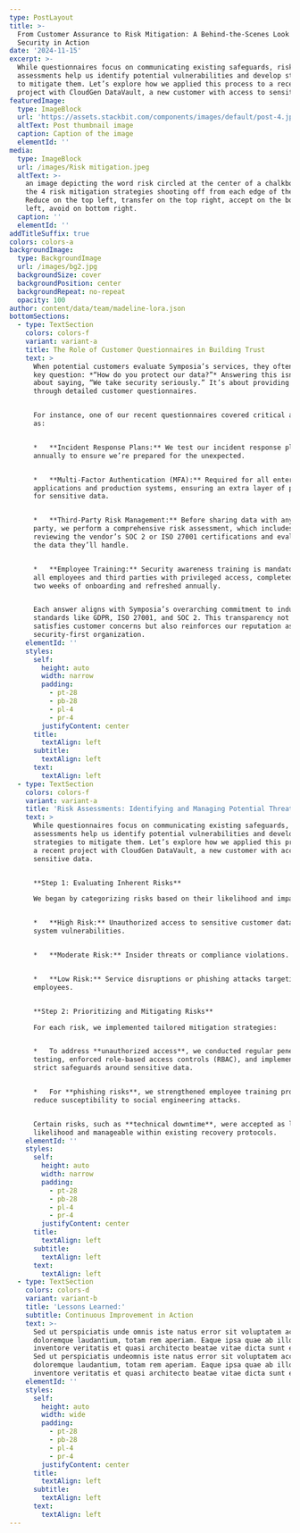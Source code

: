 ```yaml
---
type: PostLayout
title: >-
  From Customer Assurance to Risk Mitigation: A Behind-the-Scenes Look at
  Security in Action
date: '2024-11-15'
excerpt: >-
  While questionnaires focus on communicating existing safeguards, risk
  assessments help us identify potential vulnerabilities and develop strategies
  to mitigate them. Let’s explore how we applied this process to a recent
  project with CloudGen DataVault, a new customer with access to sensitive data.
featuredImage:
  type: ImageBlock
  url: 'https://assets.stackbit.com/components/images/default/post-4.jpeg'
  altText: Post thumbnail image
  caption: Caption of the image
  elementId: ''
media:
  type: ImageBlock
  url: /images/Risk mitigation.jpeg
  altText: >-
    an image depicting the word risk circled at the center of a chalkboard, with
    the 4 risk mitigation strategies shooting off from each edge of the corner.
    Reduce on the top left, transfer on the top right, accept on the bottom
    left, avoid on bottom right. 
  caption: ''
  elementId: ''
addTitleSuffix: true
colors: colors-a
backgroundImage:
  type: BackgroundImage
  url: /images/bg2.jpg
  backgroundSize: cover
  backgroundPosition: center
  backgroundRepeat: no-repeat
  opacity: 100
author: content/data/team/madeline-lora.json
bottomSections:
  - type: TextSection
    colors: colors-f
    variant: variant-a
    title: The Role of Customer Questionnaires in Building Trust
    text: >
      When potential customers evaluate Symposia’s services, they often ask a
      key question: *“How do you protect our data?”* Answering this isn’t just
      about saying, “We take security seriously.” It’s about providing evidence
      through detailed customer questionnaires.


      For instance, one of our recent questionnaires covered critical areas such
      as:


      *   **Incident Response Plans:** We test our incident response plan
      annually to ensure we’re prepared for the unexpected.


      *   **Multi-Factor Authentication (MFA):** Required for all enterprise
      applications and production systems, ensuring an extra layer of protection
      for sensitive data.


      *   **Third-Party Risk Management:** Before sharing data with any third
      party, we perform a comprehensive risk assessment, which includes
      reviewing the vendor’s SOC 2 or ISO 27001 certifications and evaluating
      the data they’ll handle.


      *   **Employee Training:** Security awareness training is mandatory for
      all employees and third parties with privileged access, completed within
      two weeks of onboarding and refreshed annually.


      Each answer aligns with Symposia’s overarching commitment to industry
      standards like GDPR, ISO 27001, and SOC 2. This transparency not only
      satisfies customer concerns but also reinforces our reputation as a
      security-first organization.
    elementId: ''
    styles:
      self:
        height: auto
        width: narrow
        padding:
          - pt-28
          - pb-28
          - pl-4
          - pr-4
        justifyContent: center
      title:
        textAlign: left
      subtitle:
        textAlign: left
      text:
        textAlign: left
  - type: TextSection
    colors: colors-f
    variant: variant-a
    title: 'Risk Assessments: Identifying and Managing Potential Threats'
    text: >
      While questionnaires focus on communicating existing safeguards, risk
      assessments help us identify potential vulnerabilities and develop
      strategies to mitigate them. Let’s explore how we applied this process to
      a recent project with CloudGen DataVault, a new customer with access to
      sensitive data.


      **Step 1: Evaluating Inherent Risks**

      We began by categorizing risks based on their likelihood and impact:


      *   **High Risk:** Unauthorized access to sensitive customer data due to
      system vulnerabilities.


      *   **Moderate Risk:** Insider threats or compliance violations.


      *   **Low Risk:** Service disruptions or phishing attacks targeting
      employees.


      **Step 2: Prioritizing and Mitigating Risks**

      For each risk, we implemented tailored mitigation strategies:


      *   To address **unauthorized access**, we conducted regular penetration
      testing, enforced role-based access controls (RBAC), and implemented
      strict safeguards around sensitive data.


      *   For **phishing risks**, we strengthened employee training programs to
      reduce susceptibility to social engineering attacks.


      Certain risks, such as **technical downtime**, were accepted as low
      likelihood and manageable within existing recovery protocols.
    elementId: ''
    styles:
      self:
        height: auto
        width: narrow
        padding:
          - pt-28
          - pb-28
          - pl-4
          - pr-4
        justifyContent: center
      title:
        textAlign: left
      subtitle:
        textAlign: left
      text:
        textAlign: left
  - type: TextSection
    colors: colors-d
    variant: variant-b
    title: 'Lessons Learned:'
    subtitle: Continuous Improvement in Action
    text: >-
      Sed ut perspiciatis unde omnis iste natus error sit voluptatem accusantium
      doloremque laudantium, totam rem aperiam. Eaque ipsa quae ab illo
      inventore veritatis et quasi architecto beatae vitae dicta sunt explicabo.
      Sed ut perspiciatis undeomnis iste natus error sit voluptatem accusantium
      doloremque laudantium, totam rem aperiam. Eaque ipsa quae ab illo
      inventore veritatis et quasi architecto beatae vitae dicta sunt explicabo.
    elementId: ''
    styles:
      self:
        height: auto
        width: wide
        padding:
          - pt-28
          - pb-28
          - pl-4
          - pr-4
        justifyContent: center
      title:
        textAlign: left
      subtitle:
        textAlign: left
      text:
        textAlign: left
---
```

##

